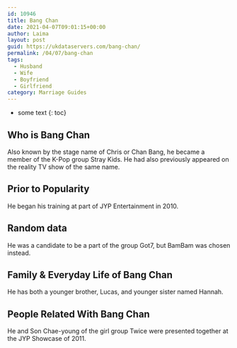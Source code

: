 ```yaml
---
id: 10946
title: Bang Chan
date: 2021-04-07T09:01:15+00:00
author: Laima
layout: post
guid: https://ukdataservers.com/bang-chan/
permalink: /04/07/bang-chan
tags:
  - Husband
  - Wife
  - Boyfriend
  - Girlfriend
category: Marriage Guides
---
```


* some text
{: toc}


## Who is Bang Chan
                  
                  
                  
Also known by the stage name of Chris or Chan Bang, he became a member of the K-Pop group Stray Kids. He had also previously appeared on the reality TV show of the same name. 
                  
              
            
              
            
                
                
                
## Prior to Popularity
                  
                  
                  
He began his training at part of JYP Entertainment in 2010. 
                  
              
            
              
            
                
                
                
## Random data
                  
                  
                  
He was a candidate to be a part of the group Got7, but BamBam was chosen instead. 
                  
              
            
              
            
                
                
                
## Family & Everyday Life of Bang Chan
                  
                  
                  
He has both a younger brother, Lucas, and younger sister named Hannah.
                  
              
            
              
            
                
                
                
## People Related With Bang Chan
                  
                  
                  
He and Son Chae-young of the girl group Twice were presented together at the JYP Showcase of 2011. 
                  
              
            
              
            
                
              
            
              
              
            
            
              
            
          
          
          